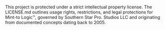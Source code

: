 This project is protected under a strict intellectual property license. The LICENSE.md outlines usage rights, restrictions, and legal protections for Mint-to Logic™, governed by Southern Star Pro. Studios LLC and originating from documented concepts dating back to 2005.
